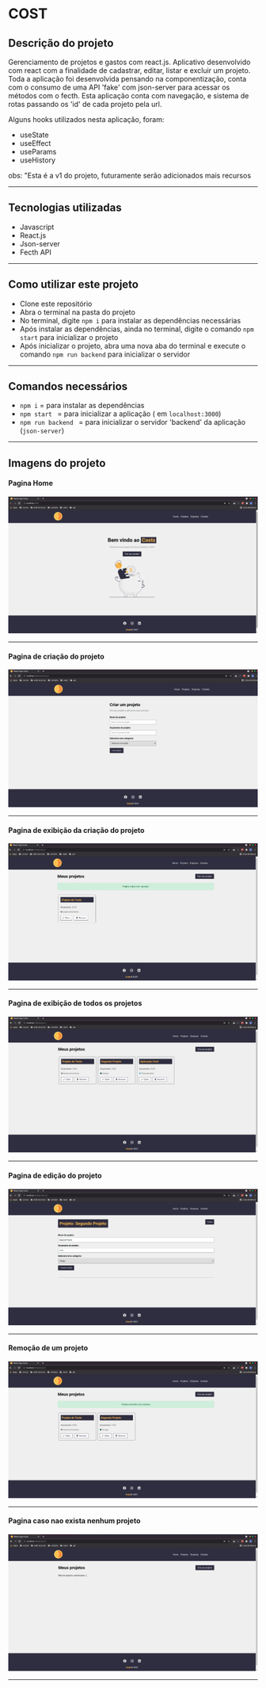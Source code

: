 # COST

## Descrição do projeto
Gerenciamento de projetos e gastos com react.js. Aplicativo desenvolvido com react com a finalidade de cadastrar, editar, listar e excluir um projeto. Toda a aplicação foi desenvolvida pensando na componentização, conta com o consumo de uma API 'fake' com json-server para acessar os métodos com o fecth. Esta aplicação conta com navegação, e sistema de rotas passando os 'id' de cada projeto pela url.

Alguns hooks utilizados nesta aplicação, foram:

- useState
- useEffect
- useParams
- useHistory

obs: "Esta é a v1 do projeto, futuramente serão adicionados mais recursos
<hr>

## Tecnologias utilizadas
- Javascript
- React.js
- Json-server
- Fecth API
<hr>

## Como utilizar este projeto
- Clone este repositório
- Abra o terminal na pasta do projeto
- No terminal, digite ` npm i ` para instalar as dependências necessárias
- Após instalar as dependências, ainda no terminal, digite o comando ` npm start ` para inicializar o projeto
- Após inicializar o projeto, abra uma nova aba do terminal e execute o comando ` npm run backend ` para inicializar o servidor 
<hr>

## Comandos necessários
- `npm i` = para instalar as dependências
- `npm start ` = para inicializar a aplicação ( em ` localhost:3000 `)
- `npm run backend ` = para inicializar o servidor 'backend' da aplicação (`json-server`)
<hr>

## Imagens do projeto

#### Pagina Home
<img src="./src/images/git/home.png" />
<hr>

#### Pagina de criação do projeto
<img src="./src/images/git/cirar.png" />
<hr>

#### Pagina de exibição da criação do projeto
<img src="./src/images/git/listaProjetos.png" />
<hr>

#### Pagina de exibição de todos os projetos
<img src="./src/images/git/allProjetos.png" />
<hr>

#### Pagina de edição do projeto
<img src="./src/images/git/editar.png" />
<hr>

#### Remoção de um projeto
<img src="./src/images/git/remover.png" />
<hr>

#### Pagina caso nao exista nenhum projeto
<img src="./src/images/git/vazia.png" />
<hr>
